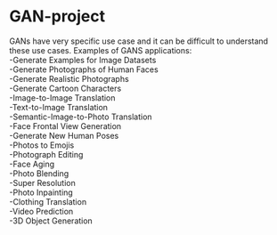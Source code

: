 # GAN-project
GANs have very specific use case and it can be difficult to understand these use cases.
Examples of GANS applications: <br/>
-Generate Examples for Image Datasets <br/>
-Generate Photographs of Human Faces <br/>
-Generate Realistic Photographs <br/>
-Generate Cartoon Characters <br/>
-Image-to-Image Translation<br/>
-Text-to-Image Translation<br/>
-Semantic-Image-to-Photo Translation<br/>
-Face Frontal View Generation<br/>
-Generate New Human Poses<br/>
-Photos to Emojis<br/>
-Photograph Editing<br/>
-Face Aging<br/>
-Photo Blending<br/>
-Super Resolution<br/>
-Photo Inpainting<br/>
-Clothing Translation<br/>
-Video Prediction<br/>
-3D Object Generation<br/>
